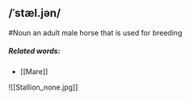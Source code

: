 ## /ˈstæl.jən/
#Noun
an adult male horse that is used for breeding
##### Related words:
- [[Mare]]

![[Stallion_none.jpg]]
